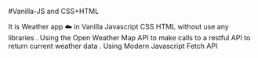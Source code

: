 #Vanilla-JS and CSS+HTML



It is Weather app ☁️ in Vanilla Javascript CSS HTML without use any libraries . Using the Open Weather Map API to make calls to a restful API  to return current weather data . Using Modern Javascript Fetch API  
